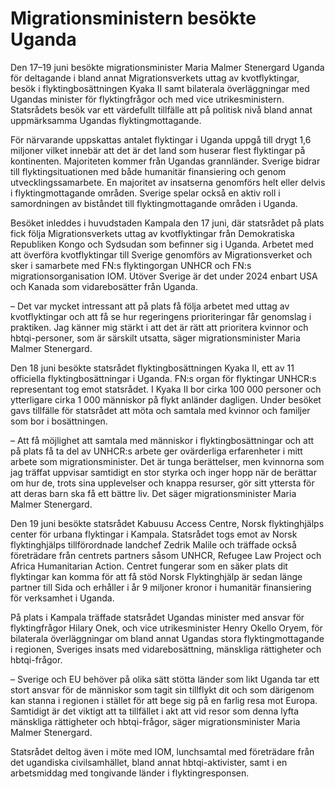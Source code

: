 # Migrationsministern besökte Uganda

Den 17–19 juni besökte migrationsminister Maria Malmer Stenergard Uganda för deltagande i bland annat Migrationsverkets uttag av kvotflyktingar, besök i flyktingbosättningen Kyaka II samt bilaterala överläggningar med Ugandas minister för flyktingfrågor och med vice utrikesministern. Statsrådets besök var ett värdefullt tillfälle att på politisk nivå bland annat uppmärksamma Ugandas flyktingmottagande.

För närvarande uppskattas antalet flyktingar i Uganda uppgå till drygt 1,6 miljoner vilket innebär att det är det land som huserar flest flyktingar på kontinenten. Majoriteten kommer från Ugandas grannländer. Sverige bidrar till flyktingsituationen med både humanitär finansiering och genom utvecklingssamarbete. En majoritet av insatserna genomförs helt eller delvis i flyktingmottagande områden. Sverige spelar också en aktiv roll i samordningen av biståndet till flyktingmottagande områden i Uganda.

Besöket inleddes i huvudstaden Kampala den 17 juni, där statsrådet på plats fick följa Migrationsverkets uttag av kvotflyktingar från Demokratiska Republiken Kongo och Sydsudan som befinner sig i Uganda. Arbetet med att överföra kvotflyktingar till Sverige genomförs av Migrationsverket och sker i samarbete med FN:s flyktingorgan UNHCR och FN:s migrationsorganisation IOM. Utöver Sverige är det under 2024 enbart USA och Kanada som vidarebosätter från Uganda.

– Det var mycket intressant att på plats få följa arbetet med uttag av kvotflyktingar och att få se hur regeringens prioriteringar får genomslag i praktiken. Jag känner mig stärkt i att det är rätt att prioritera kvinnor och hbtqi-personer, som är särskilt utsatta, säger migrationsminister Maria Malmer Stenergard.

Den 18 juni besökte statsrådet flyktingbosättningen Kyaka II, ett av 11 officiella flyktingbosättningar i Uganda. FN:s organ för flyktingar UNHCR:s representant tog emot statsrådet. I Kyaka II bor cirka 100 000 personer och ytterligare cirka 1 000 människor på flykt anländer dagligen. Under besöket gavs tillfälle för statsrådet att möta och samtala med kvinnor och familjer som bor i bosättningen.

– Att få möjlighet att samtala med människor i flyktingbosättningar och att på plats få ta del av UNHCR:s arbete ger ovärderliga erfarenheter i mitt arbete som migrationsminister. Det är tunga berättelser, men kvinnorna som jag träffat uppvisar samtidigt en stor styrka och inger hopp när de berättar om hur de, trots sina upplevelser och knappa resurser, gör sitt yttersta för att deras barn ska få ett bättre liv. Det säger migrationsminister Maria Malmer Stenergard.

Den 19 juni besökte statsrådet Kabuusu Access Centre, Norsk flyktinghjälps center för urbana flyktingar i Kampala. Statsrådet togs emot av Norsk flyktinghjälps tillförordnade landchef Zedrik Malile och träffade också företrädare från centrets partners såsom UNHCR, Refugee Law Project och Africa Humanitarian Action. Centret fungerar som en säker plats dit flyktingar kan komma för att få stöd Norsk Flyktinghjälp är sedan länge partner till Sida och erhåller i år 9 miljoner kronor i humanitär finansiering för verksamhet i Uganda.

På plats i Kampala träffade statsrådet Ugandas minister med ansvar för flyktingfrågor Hilary Onek, och vice utrikesminister Henry Okello Oryem, för bilaterala överläggningar om bland annat Ugandas stora flyktingmottagande i regionen, Sveriges insats med vidarebosättning, mänskliga rättigheter och hbtqi-frågor.

– Sverige och EU behöver på olika sätt stötta länder som likt Uganda tar ett stort ansvar för de människor som tagit sin tillflykt dit och som därigenom kan stanna i regionen i stället för att bege sig på en farlig resa mot Europa. Samtidigt är det viktigt att ta tillfället i akt att vid resor som denna lyfta mänskliga rättigheter och hbtqi-frågor, säger migrationsminister Maria Malmer Stenergard.

Statsrådet deltog även i möte med IOM, lunchsamtal med företrädare från det ugandiska civilsamhället, bland annat hbtqi-aktivister, samt i en arbetsmiddag med tongivande länder i flyktingresponsen.

